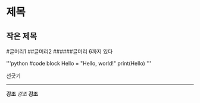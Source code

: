 제목
=============

작은 제목
-------

#글머리1
##글머리2
######글머리 6까지 있다

'''python
#code block
Hello = "Hello, world!"
print(Hello)
'''

선긋기
***

__강조__
*강조*
**강조**
